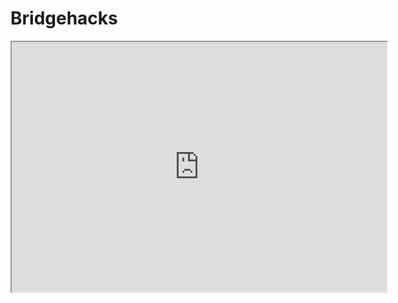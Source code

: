 # Bridgehacks
<html>
    <head>
        <title>My Great Game</title>
    </head>
    <body>
   
   <iframe src="https://playcanv.as/p/61fb1da9/"width=600px height=400px>
   </iframe>
    
   </body>
</html>

